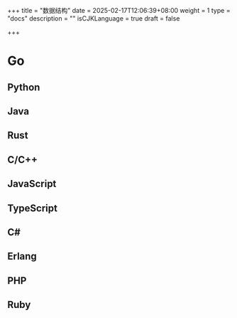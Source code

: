 +++
title = "数据结构"
date = 2025-02-17T12:06:39+08:00
weight = 1
type = "docs"
description = ""
isCJKLanguage = true
draft = false

+++

# Go





## Python



## Java





## Rust





## C/C++





## JavaScript





## TypeScript





## C#





## Erlang





## PHP





## Ruby







